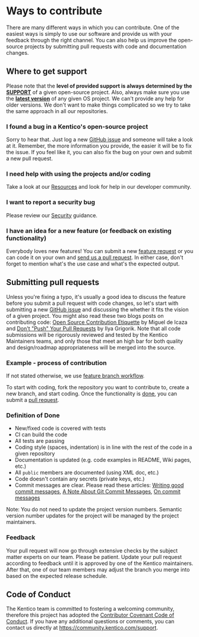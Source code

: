 # Ways to contribute

There are many different ways in which you can contribute. One of the easiest ways is simply to use our software and provide us with your feedback through the right channel. You can also help us improve the open-source projects by submitting pull requests with code and documentation changes.

## Where to get support

Please note that the **level of provided support is always determined by the [SUPPORT](SUPPORT.md)** of a given open-source project. Also, always make sure you use the **[latest version](../../releases)** of any given OS project. We can't provide any help for older versions. We don't want to make things complicated so we try to take the same approach in all our repositories.

### I found a bug in a Kentico's open-source project

Sorry to hear that. Just log a new [GitHub issue](../../issues) and someone will take a look at it. Remember, the more information you provide, the easier it will be to fix the issue. If you feel like it, you can also fix the bug on your own and submit a new pull request.

### I need help with using the projects and/or coding

Take a look at our [Resources](./RESOURCES.md) and look for help in our developer community.

### I want to report a security bug

Please review our [Security](./SECURITY.md) guidance.

### I have an idea for a new feature (or feedback on existing functionality)

Everybody loves new features! You can submit a new [feature request](../../issues) or you can code it on your own and [send us a pull request](#submitting-pull-requests). In either case, don't forget to mention what's the use case and what's the expected output.

## Submitting pull requests

Unless you're fixing a typo, it's usually a good idea to discuss the feature before you submit a pull request with code changes, so let's start with submitting a new [GitHub issue](https://docs.github.com/en/github/managing-your-work-on-github/creating-an-issue) and discussing the whether it fits the vision of a given project.
You might also read these two blogs posts on contributing code: [Open Source Contribution Etiquette](http://tirania.org/blog/archive/2010/Dec-31.html) by Miguel de Icaza and [Don't "Push" Your Pull Requests](https://www.igvita.com/2011/12/19/dont-push-your-pull-requests/) by Ilya Grigorik. Note that all code submissions will be rigorously reviewed and tested by the Kentico Maintainers teams, and only those that meet an high bar for both quality and design/roadmap appropriateness will be merged into the source.

### Example - process of contribution

If not stated otherwise, we use [feature branch workflow](https://www.atlassian.com/git/tutorials/comparing-workflows/feature-branch-workflow).

To start with coding, fork the repository you want to contribute to, create a new branch, and start coding. Once the functionality is [done](#definition-of-done), you can submit a [pull request](https://help.github.com/articles/about-pull-requests/).

### Definition of Done

- New/fixed code is covered with tests
- CI can build the code
- All tests are passing
- Coding style (spaces, indentation) is in line with the rest of the code in a given repository
- Documentation is updated (e.g. code examples in README, Wiki pages, etc.)
- All `public` members are documented (using XML doc, etc.)
- Code doesn't contain any secrets (private keys, etc.)
- Commit messages are clear. Please read these articles: [Writing good commit messages](https://github.com/erlang/otp/wiki/Writing-good-commit-messages), [A Note About Git Commit Messages](https://tbaggery.com/2008/04/19/a-note-about-git-commit-messages.html), [On commit messages](https://who-t.blogspot.com/2009/12/on-commit-messages.html)

Note: You do not need to update the project version numbers. Semantic version number updates for the project will be managed by the project maintainers.

### Feedback

Your pull request will now go through extensive checks by the subject matter experts on our team. Please be patient. Update your pull request according to feedback until it is approved by one of the Kentico maintainers. After that, one of our team members may adjust the branch you merge into based on the expected release schedule.

## Code of Conduct

The Kentico team is committed to fostering a welcoming community, therefore this project has adopted the [Contributor Covenant Code of Conduct](CODE_OF_CONDUCT.md). If you have any additional questions or comments, you can contact us directly at <https://community.kentico.com/support>.

